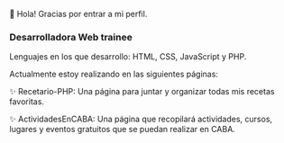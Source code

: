 :wave: Hola! Gracias por entrar a mi perfil.
### Desarrolladora Web trainee

Lenguajes en los que desarrollo: HTML, CSS, JavaScript y PHP.

Actualmente estoy realizando en las siguientes páginas:

:sparkles: Recetario-PHP: Una página para juntar y organizar todas mis recetas favoritas.

:sparkles: ActividadesEnCABA: Una página que recopilará actividades, cursos, lugares y eventos gratuitos que se puedan realizar en CABA.

<!--
**MartinaFSA/MartinaFSA** is a ✨ _special_ ✨ repository because its `README.md` (this file) appears on your GitHub profile.
-->
